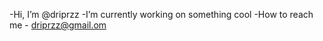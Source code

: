 -Hi, I’m @driprzz
-I’m currently working on something cool
-How to reach me - driprzz@gmail.om

<!---
driprzz/driprzz is a ✨ special ✨ repository because its `README.md` (this file) appears on your GitHub profile.
You can click the Preview link to take a look at your changes.
--->
